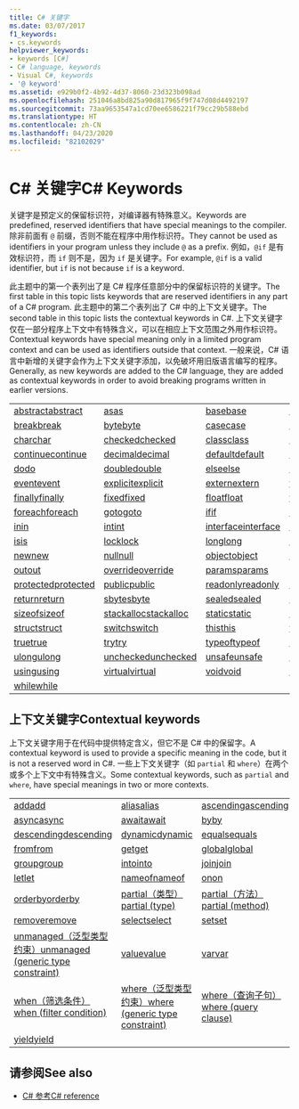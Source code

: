 ```yaml
---
title: C# 关键字
ms.date: 03/07/2017
f1_keywords:
- cs.keywords
helpviewer_keywords:
- keywords [C#]
- C# language, keywords
- Visual C#, keywords
- '@ keyword'
ms.assetid: e929b0f2-4b92-4d37-8060-23d323b098ad
ms.openlocfilehash: 251046a8bd825a90d817965f9f747d08d4492197
ms.sourcegitcommit: 73aa9653547a1cd70ee6586221f79cc29b588ebd
ms.translationtype: HT
ms.contentlocale: zh-CN
ms.lasthandoff: 04/23/2020
ms.locfileid: "82102029"
---
```

# <a name="c-keywords"></a><span data-ttu-id="b41d5-102">C# 关键字</span><span class="sxs-lookup"><span data-stu-id="b41d5-102">C# Keywords</span></span>

<span data-ttu-id="b41d5-103">关键字是预定义的保留标识符，对编译器有特殊意义。</span><span class="sxs-lookup"><span data-stu-id="b41d5-103">Keywords are predefined, reserved identifiers that have special meanings to the compiler.</span></span> <span data-ttu-id="b41d5-104">除非前面有 `@` 前缀，否则不能在程序中用作标识符。</span><span class="sxs-lookup"><span data-stu-id="b41d5-104">They cannot be used as identifiers in your program unless they include `@` as a prefix.</span></span> <span data-ttu-id="b41d5-105">例如，`@if` 是有效标识符，而 `if` 则不是，因为 `if` 是关键字。</span><span class="sxs-lookup"><span data-stu-id="b41d5-105">For example, `@if` is a valid identifier, but `if` is not because `if` is a keyword.</span></span>  
  
 <span data-ttu-id="b41d5-106">此主题中的第一个表列出了是 C# 程序任意部分中的保留标识符的关键字。</span><span class="sxs-lookup"><span data-stu-id="b41d5-106">The first table in this topic lists keywords that are reserved identifiers in any part of a C# program.</span></span> <span data-ttu-id="b41d5-107">此主题中的第二个表列出了 C# 中的上下文关键字。</span><span class="sxs-lookup"><span data-stu-id="b41d5-107">The second table in this topic lists the contextual keywords in C#.</span></span> <span data-ttu-id="b41d5-108">上下文关键字仅在一部分程序上下文中有特殊含义，可以在相应上下文范围之外用作标识符。</span><span class="sxs-lookup"><span data-stu-id="b41d5-108">Contextual keywords have special meaning only in a limited program context and can be used as identifiers outside that context.</span></span> <span data-ttu-id="b41d5-109">一般来说，C# 语言中新增的关键字会作为上下文关键字添加，以免破坏用旧版语言编写的程序。</span><span class="sxs-lookup"><span data-stu-id="b41d5-109">Generally, as new keywords are added to the C# language, they are added as contextual keywords in order to avoid breaking programs written in earlier versions.</span></span>  
  
|||||  
|---|---|---|---|  
|[<span data-ttu-id="b41d5-110">abstract</span><span class="sxs-lookup"><span data-stu-id="b41d5-110">abstract</span></span>](abstract.md)|[<span data-ttu-id="b41d5-111">as</span><span class="sxs-lookup"><span data-stu-id="b41d5-111">as</span></span>](../operators/type-testing-and-cast.md#as-operator)|[<span data-ttu-id="b41d5-112">base</span><span class="sxs-lookup"><span data-stu-id="b41d5-112">base</span></span>](base.md)|[<span data-ttu-id="b41d5-113">bool</span><span class="sxs-lookup"><span data-stu-id="b41d5-113">bool</span></span>](../builtin-types/bool.md)|  
|[<span data-ttu-id="b41d5-114">break</span><span class="sxs-lookup"><span data-stu-id="b41d5-114">break</span></span>](break.md)|[<span data-ttu-id="b41d5-115">byte</span><span class="sxs-lookup"><span data-stu-id="b41d5-115">byte</span></span>](../builtin-types/integral-numeric-types.md)|[<span data-ttu-id="b41d5-116">case</span><span class="sxs-lookup"><span data-stu-id="b41d5-116">case</span></span>](switch.md)|[<span data-ttu-id="b41d5-117">catch</span><span class="sxs-lookup"><span data-stu-id="b41d5-117">catch</span></span>](try-catch.md)|  
|[<span data-ttu-id="b41d5-118">char</span><span class="sxs-lookup"><span data-stu-id="b41d5-118">char</span></span>](../builtin-types/char.md)|[<span data-ttu-id="b41d5-119">checked</span><span class="sxs-lookup"><span data-stu-id="b41d5-119">checked</span></span>](checked.md)|[<span data-ttu-id="b41d5-120">class</span><span class="sxs-lookup"><span data-stu-id="b41d5-120">class</span></span>](class.md)|[<span data-ttu-id="b41d5-121">const</span><span class="sxs-lookup"><span data-stu-id="b41d5-121">const</span></span>](const.md)|  
|[<span data-ttu-id="b41d5-122">continue</span><span class="sxs-lookup"><span data-stu-id="b41d5-122">continue</span></span>](continue.md)|[<span data-ttu-id="b41d5-123">decimal</span><span class="sxs-lookup"><span data-stu-id="b41d5-123">decimal</span></span>](../builtin-types/floating-point-numeric-types.md)|[<span data-ttu-id="b41d5-124">default</span><span class="sxs-lookup"><span data-stu-id="b41d5-124">default</span></span>](default.md)|[<span data-ttu-id="b41d5-125">delegate</span><span class="sxs-lookup"><span data-stu-id="b41d5-125">delegate</span></span>](../builtin-types/reference-types.md)|  
|[<span data-ttu-id="b41d5-126">do</span><span class="sxs-lookup"><span data-stu-id="b41d5-126">do</span></span>](do.md)|[<span data-ttu-id="b41d5-127">double</span><span class="sxs-lookup"><span data-stu-id="b41d5-127">double</span></span>](../builtin-types/floating-point-numeric-types.md)|[<span data-ttu-id="b41d5-128">else</span><span class="sxs-lookup"><span data-stu-id="b41d5-128">else</span></span>](if-else.md)|[<span data-ttu-id="b41d5-129">enum</span><span class="sxs-lookup"><span data-stu-id="b41d5-129">enum</span></span>](../builtin-types/enum.md)|  
|[<span data-ttu-id="b41d5-130">event</span><span class="sxs-lookup"><span data-stu-id="b41d5-130">event</span></span>](event.md)|[<span data-ttu-id="b41d5-131">explicit</span><span class="sxs-lookup"><span data-stu-id="b41d5-131">explicit</span></span>](../operators/user-defined-conversion-operators.md)|[<span data-ttu-id="b41d5-132">extern</span><span class="sxs-lookup"><span data-stu-id="b41d5-132">extern</span></span>](extern.md)|[<span data-ttu-id="b41d5-133">false</span><span class="sxs-lookup"><span data-stu-id="b41d5-133">false</span></span>](../builtin-types/bool.md)|  
|[<span data-ttu-id="b41d5-134">finally</span><span class="sxs-lookup"><span data-stu-id="b41d5-134">finally</span></span>](try-finally.md)|[<span data-ttu-id="b41d5-135">fixed</span><span class="sxs-lookup"><span data-stu-id="b41d5-135">fixed</span></span>](fixed-statement.md)|[<span data-ttu-id="b41d5-136">float</span><span class="sxs-lookup"><span data-stu-id="b41d5-136">float</span></span>](../builtin-types/floating-point-numeric-types.md)|[<span data-ttu-id="b41d5-137">for</span><span class="sxs-lookup"><span data-stu-id="b41d5-137">for</span></span>](for.md)|  
|[<span data-ttu-id="b41d5-138">foreach</span><span class="sxs-lookup"><span data-stu-id="b41d5-138">foreach</span></span>](foreach-in.md)|[<span data-ttu-id="b41d5-139">goto</span><span class="sxs-lookup"><span data-stu-id="b41d5-139">goto</span></span>](goto.md)|[<span data-ttu-id="b41d5-140">if</span><span class="sxs-lookup"><span data-stu-id="b41d5-140">if</span></span>](if-else.md)|[<span data-ttu-id="b41d5-141">implicit</span><span class="sxs-lookup"><span data-stu-id="b41d5-141">implicit</span></span>](../operators/user-defined-conversion-operators.md)|  
|[<span data-ttu-id="b41d5-142">in</span><span class="sxs-lookup"><span data-stu-id="b41d5-142">in</span></span>](in.md)|[<span data-ttu-id="b41d5-143">int</span><span class="sxs-lookup"><span data-stu-id="b41d5-143">int</span></span>](../builtin-types/integral-numeric-types.md)|[<span data-ttu-id="b41d5-144">interface</span><span class="sxs-lookup"><span data-stu-id="b41d5-144">interface</span></span>](interface.md)|[<span data-ttu-id="b41d5-145">internal</span><span class="sxs-lookup"><span data-stu-id="b41d5-145">internal</span></span>](internal.md)|
|[<span data-ttu-id="b41d5-146">is</span><span class="sxs-lookup"><span data-stu-id="b41d5-146">is</span></span>](is.md)|[<span data-ttu-id="b41d5-147">lock</span><span class="sxs-lookup"><span data-stu-id="b41d5-147">lock</span></span>](lock-statement.md)|[<span data-ttu-id="b41d5-148">long</span><span class="sxs-lookup"><span data-stu-id="b41d5-148">long</span></span>](../builtin-types/integral-numeric-types.md)|[<span data-ttu-id="b41d5-149">namespace</span><span class="sxs-lookup"><span data-stu-id="b41d5-149">namespace</span></span>](namespace.md)|
|[<span data-ttu-id="b41d5-150">new</span><span class="sxs-lookup"><span data-stu-id="b41d5-150">new</span></span>](../operators/new-operator.md)|[<span data-ttu-id="b41d5-151">null</span><span class="sxs-lookup"><span data-stu-id="b41d5-151">null</span></span>](null.md)|[<span data-ttu-id="b41d5-152">object</span><span class="sxs-lookup"><span data-stu-id="b41d5-152">object</span></span>](../builtin-types/reference-types.md)|[<span data-ttu-id="b41d5-153">operator</span><span class="sxs-lookup"><span data-stu-id="b41d5-153">operator</span></span>](../operators/operator-overloading.md)|
|[<span data-ttu-id="b41d5-154">out</span><span class="sxs-lookup"><span data-stu-id="b41d5-154">out</span></span>](out.md)|[<span data-ttu-id="b41d5-155">override</span><span class="sxs-lookup"><span data-stu-id="b41d5-155">override</span></span>](override.md)|[<span data-ttu-id="b41d5-156">params</span><span class="sxs-lookup"><span data-stu-id="b41d5-156">params</span></span>](params.md)|[<span data-ttu-id="b41d5-157">private</span><span class="sxs-lookup"><span data-stu-id="b41d5-157">private</span></span>](private.md)|
|[<span data-ttu-id="b41d5-158">protected</span><span class="sxs-lookup"><span data-stu-id="b41d5-158">protected</span></span>](protected.md)|[<span data-ttu-id="b41d5-159">public</span><span class="sxs-lookup"><span data-stu-id="b41d5-159">public</span></span>](public.md)|[<span data-ttu-id="b41d5-160">readonly</span><span class="sxs-lookup"><span data-stu-id="b41d5-160">readonly</span></span>](readonly.md)|[<span data-ttu-id="b41d5-161">ref</span><span class="sxs-lookup"><span data-stu-id="b41d5-161">ref</span></span>](ref.md)|
|[<span data-ttu-id="b41d5-162">return</span><span class="sxs-lookup"><span data-stu-id="b41d5-162">return</span></span>](return.md)|[<span data-ttu-id="b41d5-163">sbyte</span><span class="sxs-lookup"><span data-stu-id="b41d5-163">sbyte</span></span>](../builtin-types/integral-numeric-types.md)|[<span data-ttu-id="b41d5-164">sealed</span><span class="sxs-lookup"><span data-stu-id="b41d5-164">sealed</span></span>](sealed.md)|[<span data-ttu-id="b41d5-165">short</span><span class="sxs-lookup"><span data-stu-id="b41d5-165">short</span></span>](../builtin-types/integral-numeric-types.md)||
[<span data-ttu-id="b41d5-166">sizeof</span><span class="sxs-lookup"><span data-stu-id="b41d5-166">sizeof</span></span>](../operators/sizeof.md)|[<span data-ttu-id="b41d5-167">stackalloc</span><span class="sxs-lookup"><span data-stu-id="b41d5-167">stackalloc</span></span>](../operators/stackalloc.md)|[<span data-ttu-id="b41d5-168">static</span><span class="sxs-lookup"><span data-stu-id="b41d5-168">static</span></span>](static.md)|[<span data-ttu-id="b41d5-169">string</span><span class="sxs-lookup"><span data-stu-id="b41d5-169">string</span></span>](../builtin-types/reference-types.md)|
|[<span data-ttu-id="b41d5-170">struct</span><span class="sxs-lookup"><span data-stu-id="b41d5-170">struct</span></span>](../builtin-types/struct.md)|[<span data-ttu-id="b41d5-171">switch</span><span class="sxs-lookup"><span data-stu-id="b41d5-171">switch</span></span>](switch.md)|[<span data-ttu-id="b41d5-172">this</span><span class="sxs-lookup"><span data-stu-id="b41d5-172">this</span></span>](this.md)|[<span data-ttu-id="b41d5-173">throw</span><span class="sxs-lookup"><span data-stu-id="b41d5-173">throw</span></span>](throw.md)|
|[<span data-ttu-id="b41d5-174">true</span><span class="sxs-lookup"><span data-stu-id="b41d5-174">true</span></span>](../builtin-types/bool.md)|[<span data-ttu-id="b41d5-175">try</span><span class="sxs-lookup"><span data-stu-id="b41d5-175">try</span></span>](try-catch.md)|[<span data-ttu-id="b41d5-176">typeof</span><span class="sxs-lookup"><span data-stu-id="b41d5-176">typeof</span></span>](../operators/type-testing-and-cast.md#typeof-operator)|[<span data-ttu-id="b41d5-177">uint</span><span class="sxs-lookup"><span data-stu-id="b41d5-177">uint</span></span>](../builtin-types/integral-numeric-types.md)|
|[<span data-ttu-id="b41d5-178">ulong</span><span class="sxs-lookup"><span data-stu-id="b41d5-178">ulong</span></span>](../builtin-types/integral-numeric-types.md)|[<span data-ttu-id="b41d5-179">unchecked</span><span class="sxs-lookup"><span data-stu-id="b41d5-179">unchecked</span></span>](unchecked.md)|[<span data-ttu-id="b41d5-180">unsafe</span><span class="sxs-lookup"><span data-stu-id="b41d5-180">unsafe</span></span>](unsafe.md)|[<span data-ttu-id="b41d5-181">ushort</span><span class="sxs-lookup"><span data-stu-id="b41d5-181">ushort</span></span>](../builtin-types/integral-numeric-types.md)|
|[<span data-ttu-id="b41d5-182">using</span><span class="sxs-lookup"><span data-stu-id="b41d5-182">using</span></span>](using.md)|[<span data-ttu-id="b41d5-183">virtual</span><span class="sxs-lookup"><span data-stu-id="b41d5-183">virtual</span></span>](virtual.md)|[<span data-ttu-id="b41d5-184">void</span><span class="sxs-lookup"><span data-stu-id="b41d5-184">void</span></span>](../builtin-types/void.md)|[<span data-ttu-id="b41d5-185">volatile</span><span class="sxs-lookup"><span data-stu-id="b41d5-185">volatile</span></span>](volatile.md)|
|[<span data-ttu-id="b41d5-186">while</span><span class="sxs-lookup"><span data-stu-id="b41d5-186">while</span></span>](while.md)|

## <a name="contextual-keywords"></a><span data-ttu-id="b41d5-187">上下文关键字</span><span class="sxs-lookup"><span data-stu-id="b41d5-187">Contextual keywords</span></span>

 <span data-ttu-id="b41d5-188">上下文关键字用于在代码中提供特定含义，但它不是 C# 中的保留字。</span><span class="sxs-lookup"><span data-stu-id="b41d5-188">A contextual keyword is used to provide a specific meaning in the code, but it is not a reserved word in C#.</span></span> <span data-ttu-id="b41d5-189">一些上下文关键字（如 `partial` 和 `where`）在两个或多个上下文中有特殊含义。</span><span class="sxs-lookup"><span data-stu-id="b41d5-189">Some contextual keywords, such as `partial` and `where`, have special meanings in two or more contexts.</span></span>  
  
||||  
|---|---|---|  
|[<span data-ttu-id="b41d5-190">add</span><span class="sxs-lookup"><span data-stu-id="b41d5-190">add</span></span>](add.md)|[<span data-ttu-id="b41d5-191">alias</span><span class="sxs-lookup"><span data-stu-id="b41d5-191">alias</span></span>](extern-alias.md)|[<span data-ttu-id="b41d5-192">ascending</span><span class="sxs-lookup"><span data-stu-id="b41d5-192">ascending</span></span>](ascending.md)|
|[<span data-ttu-id="b41d5-193">async</span><span class="sxs-lookup"><span data-stu-id="b41d5-193">async</span></span>](async.md)|[<span data-ttu-id="b41d5-194">await</span><span class="sxs-lookup"><span data-stu-id="b41d5-194">await</span></span>](../operators/await.md)|[<span data-ttu-id="b41d5-195">by</span><span class="sxs-lookup"><span data-stu-id="b41d5-195">by</span></span>](by.md)|
|[<span data-ttu-id="b41d5-196">descending</span><span class="sxs-lookup"><span data-stu-id="b41d5-196">descending</span></span>](descending.md)|[<span data-ttu-id="b41d5-197">dynamic</span><span class="sxs-lookup"><span data-stu-id="b41d5-197">dynamic</span></span>](../builtin-types/reference-types.md)|[<span data-ttu-id="b41d5-198">equals</span><span class="sxs-lookup"><span data-stu-id="b41d5-198">equals</span></span>](equals.md)|
|[<span data-ttu-id="b41d5-199">from</span><span class="sxs-lookup"><span data-stu-id="b41d5-199">from</span></span>](from-clause.md)|[<span data-ttu-id="b41d5-200">get</span><span class="sxs-lookup"><span data-stu-id="b41d5-200">get</span></span>](get.md)|[<span data-ttu-id="b41d5-201">global</span><span class="sxs-lookup"><span data-stu-id="b41d5-201">global</span></span>](../operators/namespace-alias-qualifier.md)|
|[<span data-ttu-id="b41d5-202">group</span><span class="sxs-lookup"><span data-stu-id="b41d5-202">group</span></span>](group-clause.md)|[<span data-ttu-id="b41d5-203">into</span><span class="sxs-lookup"><span data-stu-id="b41d5-203">into</span></span>](into.md)|[<span data-ttu-id="b41d5-204">join</span><span class="sxs-lookup"><span data-stu-id="b41d5-204">join</span></span>](join-clause.md)|
|[<span data-ttu-id="b41d5-205">let</span><span class="sxs-lookup"><span data-stu-id="b41d5-205">let</span></span>](let-clause.md)|[<span data-ttu-id="b41d5-206">nameof</span><span class="sxs-lookup"><span data-stu-id="b41d5-206">nameof</span></span>](../operators/nameof.md)|[<span data-ttu-id="b41d5-207">on</span><span class="sxs-lookup"><span data-stu-id="b41d5-207">on</span></span>](on.md)|
|[<span data-ttu-id="b41d5-208">orderby</span><span class="sxs-lookup"><span data-stu-id="b41d5-208">orderby</span></span>](orderby-clause.md)|[<span data-ttu-id="b41d5-209">partial（类型）</span><span class="sxs-lookup"><span data-stu-id="b41d5-209">partial (type)</span></span>](partial-type.md)|[<span data-ttu-id="b41d5-210">partial（方法）</span><span class="sxs-lookup"><span data-stu-id="b41d5-210">partial (method)</span></span>](partial-method.md)|
|[<span data-ttu-id="b41d5-211">remove</span><span class="sxs-lookup"><span data-stu-id="b41d5-211">remove</span></span>](remove.md)|[<span data-ttu-id="b41d5-212">select</span><span class="sxs-lookup"><span data-stu-id="b41d5-212">select</span></span>](select-clause.md)|[<span data-ttu-id="b41d5-213">set</span><span class="sxs-lookup"><span data-stu-id="b41d5-213">set</span></span>](set.md)|
|[<span data-ttu-id="b41d5-214">unmanaged（泛型类型约束）</span><span class="sxs-lookup"><span data-stu-id="b41d5-214">unmanaged (generic type constraint)</span></span>](where-generic-type-constraint.md)|[<span data-ttu-id="b41d5-215">value</span><span class="sxs-lookup"><span data-stu-id="b41d5-215">value</span></span>](value.md)|[<span data-ttu-id="b41d5-216">var</span><span class="sxs-lookup"><span data-stu-id="b41d5-216">var</span></span>](var.md)|
|[<span data-ttu-id="b41d5-217">when（筛选条件）</span><span class="sxs-lookup"><span data-stu-id="b41d5-217">when (filter condition)</span></span>](when.md)|[<span data-ttu-id="b41d5-218">where（泛型类型约束）</span><span class="sxs-lookup"><span data-stu-id="b41d5-218">where (generic type constraint)</span></span>](where-generic-type-constraint.md)|[<span data-ttu-id="b41d5-219">where（查询子句）</span><span class="sxs-lookup"><span data-stu-id="b41d5-219">where (query clause)</span></span>](where-clause.md)|
|[<span data-ttu-id="b41d5-220">yield</span><span class="sxs-lookup"><span data-stu-id="b41d5-220">yield</span></span>](yield.md)| | |
  
## <a name="see-also"></a><span data-ttu-id="b41d5-221">请参阅</span><span class="sxs-lookup"><span data-stu-id="b41d5-221">See also</span></span>

- [<span data-ttu-id="b41d5-222">C# 参考</span><span class="sxs-lookup"><span data-stu-id="b41d5-222">C# reference</span></span>](../index.md)
